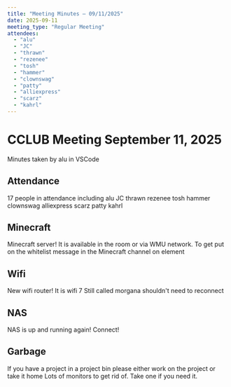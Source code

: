 ```yaml
---
title: "Meeting Minutes – 09/11/2025"
date: 2025-09-11
meeting_type: "Regular Meeting"
attendees:
  - "alu"
  - "JC"
  - "thrawn"
  - "rezenee"
  - "tosh"
  - "hammer"
  - "clownswag"
  - "patty"
  - "alliexpress"
  - "scarz"
  - "kahrl"
---
```


# CCLUB Meeting September 11, 2025

Minutes taken by alu in VSCode

## Attendance
17 people in attendance including alu JC thrawn rezenee tosh hammer clownswag alliexpress scarz patty kahrl 

## Minecraft

Minecraft server! It is available in the room or via WMU network.
To get put on the whitelist message in the Minecraft channel on element

## Wifi

New wifi router! It is wifi 7 
Still called morgana shouldn't need to reconnect

## NAS

NAS is up and running again! Connect! 

## Garbage

If you have a project in a project bin please either work on the project or take it home
Lots of monitors to get rid of. Take one if you need it. 